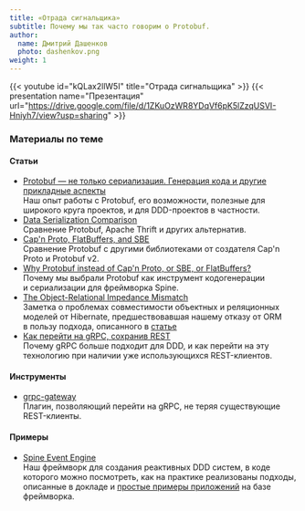 ```yaml
---
title: «Отрада сигнальщика»
subtitle: Почему мы так часто говорим о Protobuf.
author:
  name: Дмитрий Дашенков
  photo: dashenkov.png
weight: 1
---
```


{{< youtube id="kQLax2llW5I" title="Отрада сигнальщика" >}}
{{< presentation name="Презентация" url="https://drive.google.com/file/d/1ZKuOzWR8YDqVf6pK5lZzqUSVI-Hniyh7/view?usp=sharing" >}}

### Материалы по теме

#### Статьи
- [Protobuf — не только сериализация. Генерация кода и другие прикладные аспекты](https://dou.ua/lenta/articles/protobuf-guide/) \
  Наш опыт работы с&nbsp;Protobuf, его возможности, полезные для широкого круга проектов, и&nbsp;для
  DDD-проектов в&nbsp;частности.
- [Data Serialization Comparison](https://labs.criteo.com/2017/05/serialization/) \
  Сравнение Protobuf, Apache Thrift и других альтернатив.
- [Cap'n Proto, FlatBuffers, and SBE](https://capnproto.org/news/2014-06-17-capnproto-flatbuffers-sbe.html) \
  Сравнение Protobuf с другими библиотеками от создателя Cap'n Proto и Protobuf v2.
- [Why Protobuf instead of Cap'n Proto, or SBE, or FlatBuffers?](https://spine.io/faq/#why-protobuf-instead-of-proto) \
  Почему мы&nbsp;выбрали Protobuf как инструмент кодогенерации и&nbsp;сериализации для фреймворка
  Spine.
- [The Object-Relational Impedance Mismatch](https://hibernate.org/orm/what-is-an-orm/#the-object-relational-impedance-mismatch) \
  Заметка о&nbsp;проблемах совместимости объектных и&nbsp;реляционных моделей от&nbsp;Hibernate,
  предшествовавшая нашему отказу от&nbsp;ORM в&nbsp;пользу подхода, описанного 
  в&nbsp;[статье](https://dou.ua/lenta/articles/protobuf-guide/)
- [Как перейти на gRPC, сохранив REST](https://habr.com/ru/post/337716/) \
  Почему gRPC больше подходит для DDD, и&nbsp;как перейти на&nbsp;эту технологию при наличии уже
  использующихся REST-клиентов.

#### Инструменты
- [grpc-gateway](https://github.com/grpc-ecosystem/grpc-gateway) \
  Плагин, позволяющий перейти на gRPC, не теряя существующие REST-клиенты.

#### Примеры
- [Spine Event Engine](https://spine.io/) \
  Наш фреймворк для создания реактивных DDD&nbsp;систем, в&nbsp;коде которого можно посмотреть, как
  на&nbsp;практике реализованы подходы, описанные в&nbsp;докладе 
  и&nbsp;[простые примеры приложений](https://github.com/spine-examples) на&nbsp;базе фреймворка.
